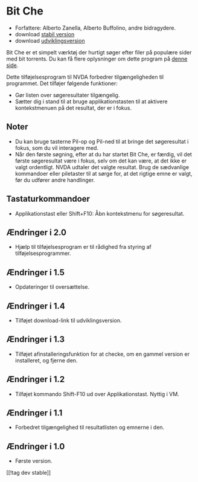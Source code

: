 # Bit Che #
*   Forfattere: Alberto Zanella, Alberto Buffolino, andre bidragydere.
*   download [stabil version][1]
*   download [udviklingsversion][3]

Bit Che er et simpelt værktøj der hurtigt søger efter filer på populære
sider med bit torrents. Du kan få flere oplysninger om dette program på
[denne side][2].

Dette tilføjelsesprogram til NVDA forbedrer tilgængeligheden til
programmet. Det tilføjer følgende funktioner:

*   Gør listen over søgeresultater tilgængelig.
*   Sætter dig i stand til at bruge applikationstasten til at aktivere
    kontekstmenuen på det resultat, der er i fokus.


## Noter ##
*   Du kan bruge tasterne Pil-op og Pil-ned til at bringe det søgeresultat i
    fokus, som du vil interagere med.
*   Når den første søgning, efter at du har startet Bit Che, er færdig, vil
    det første søgeresultat være i fokus, selv om det kan være, at det ikke
    er valgt ordentligt. NVDA udtaler det valgte resultat. Brug de
    sædvanlige kommandoer eller piletaster til at sørge for, at det rigtige
    emne er valgt, før du udfører andre handlinger.


## Tastaturkommandoer ##
*   Applikationstast eller Shift+F10: Åbn kontekstmenu for søgeresultat.


## Ændringer i 2.0 ##
*   Hjælp til tilføjelsesprogram er til rådighed fra styring af
    tilføjelsesprogrammer.

## Ændringer i 1.5 ##
*   Opdateringer til oversættelse.

## Ændringer i 1.4 ##
*   Tilføjet download-link til udviklingsversion.

## Ændringer i 1.3 ##
*   Tilføjet afinstalleringsfunktion for at checke, om en gammel version er
    installeret, og fjerne den.

## Ændringer i 1.2 ##
*   Tilføjet kommando Shift-F10 ud over Applikationstast. Nyttig i VM.

## Ændringer i 1.1 ##
*   Forbedret tilgængelighed til resultatlisten og emnerne i den.

## Ændringer i 1.0 ##
*   Første version.

[[!tag dev stable]]

[1]: http://addons.nvda-project.org/files/get.php?file=bc

[2]: http://www.convivea.com

[3]: http://addons.nvda-project.org/files/get.php?file=bc-dev
